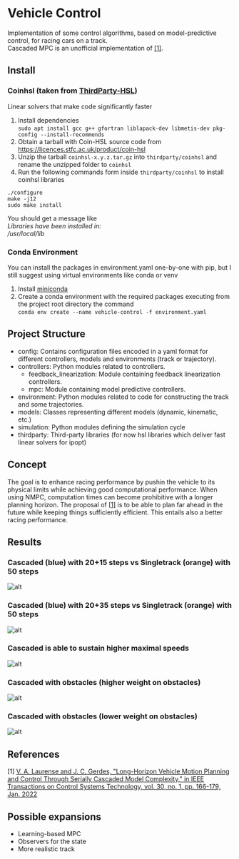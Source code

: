 # Vehicle Control

Implementation of some control algorithms, based on model-predictive control, for racing cars on a track.  
Cascaded MPC is an unofficial implementation of [[1]](#1).

## Install

### Coinhsl (taken from [ThirdParty-HSL](https://github.com/coin-or-tools/ThirdParty-HSL))
Linear solvers that make code significantly faster
1. Install dependencies  
```sudo apt install gcc g++ gfortran liblapack-dev libmetis-dev pkg-config --install-recommends```
2. Obtain a tarball with Coin-HSL source code from https://licences.stfc.ac.uk/product/coin-hsl
3. Unzip the tarball `coinhsl-x.y.z.tar.gz` into `thirdparty/coinhsl` and rename the unzipped folder to `coinhsl`
4. Run the following commands form inside `thirdparty/coinhsl` to install coinhsl libraries
```
./configure
make -j12
sudo make install
```
You should get a message like  
_Libraries have been installed in:  
   /usr/local/lib_


### Conda Environment
You can install the packages in environment.yaml one-by-one with pip, but I still suggest using virtual environments like conda or venv
1. Install [miniconda](https://docs.anaconda.com/free/miniconda/index.html#quick-command-line-install)
2. Create a conda environment with the required packages executing from the project root directory the command  
```conda env create --name vehicle-control -f environment.yaml```

## Project Structure

- config: Contains configuration files encoded in a yaml format for different controllers, models and environments (track or trajectory). 
- controllers: Python modules related to controllers.
  - feedback_linearization: Module containing feedback linearization controllers.
  - mpc: Module containing model predictive controllers.
- environment: Python modules related to code for constructing the track and some trajectories.
- models: Classes representing different models (dynamic, kinematic, etc.)
- simulation: Python modules defining the simulation cycle 
- thirdparty: Third-party libraries (for now hsl libraries which deliver fast linear solvers for ipopt)

## Concept

The goal is to enhance racing performance by pushin the vehicle to its physical limits while achieving good computational performance. When using NMPC, computation times can become prohibitive with a longer planning horizon. The proposal of [[1]](#1) is to be able to plan far ahead in the future while keeping things sufficiently efficient. This entails also a better racing performance.

## Results

### Cascaded (blue) with 20+15 steps vs Singletrack (orange) with 50 steps
![alt](simulation/videos/ippodromo/race1.gif)

### Cascaded (blue) with 20+35 steps vs Singletrack (orange) with 50 steps
![alt](simulation/videos/ippodromo/race3.gif)

### Cascaded is able to sustain higher maximal speeds
![alt](simulation/videos/ippodromo/race4.gif)

### Cascaded with obstacles (higher weight on obstacles)
![alt](simulation/videos/cascaded_obstacles1_ippodromo.gif)

### Cascaded with obstacles (lower weight on obstacles)
![alt](simulation/videos/cascaded_obstacles2_ippodromo.gif)


## References

<a id="1">[1]</a> 
[V. A. Laurense and J. C. Gerdes, "Long-Horizon Vehicle Motion Planning and Control Through Serially Cascaded Model Complexity," in IEEE Transactions on Control Systems Technology, vol. 30, no. 1, pp. 166-179, Jan. 2022](https://ieeexplore.ieee.org/stamp/stamp.jsp?arnumber=9366415)

## Possible expansions

- Learning-based MPC
- Observers for the state
- More realistic track
